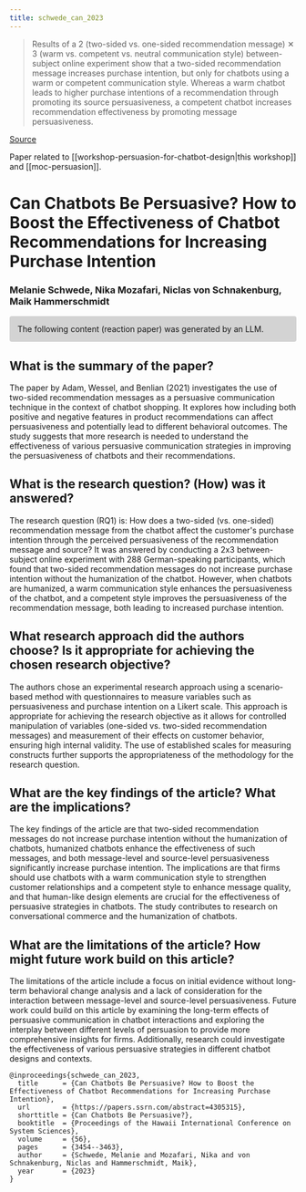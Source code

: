 ```yaml
---
title: schwede_can_2023
---
```


> Results of a 2 (two-sided vs. one-sided recommendation message) ✕ 3 (warm vs. competent vs. neutral communication style) between-subject online experiment show that a two-sided recommendation message increases purchase intention, but only for chatbots using a warm or competent communication style. Whereas a warm chatbot leads to higher purchase intentions of a recommendation through promoting its source persuasiveness, a competent chatbot increases recommendation effectiveness by promoting message persuasiveness.

[Source](https://papers.ssrn.com/sol3/papers.cfm?abstract_id=4305315)

Paper related to [[workshop-persuasion-for-chatbot-design|this workshop]] and [[moc-persuasion]].

# Can Chatbots Be Persuasive? How to Boost the Effectiveness of Chatbot Recommendations for Increasing Purchase Intention

### Melanie Schwede, Nika Mozafari, Niclas von Schnakenburg, Maik Hammerschmidt

<p style="padding: 1em 1em; background: #D3D3D3; border-radius: 4px;">
The following content (reaction paper) was generated by an LLM.
</p>

## What is the summary of the paper?


The paper by Adam, Wessel, and Benlian (2021) investigates the use of two-sided recommendation messages as a persuasive communication technique in the context of chatbot shopping. It explores how including both positive and negative features in product recommendations can affect persuasiveness and potentially lead to different behavioral outcomes. The study suggests that more research is needed to understand the effectiveness of various persuasive communication strategies in improving the persuasiveness of chatbots and their recommendations.

## What is the research question? (How) was it answered?


The research question (RQ1) is: How does a two-sided (vs. one-sided) recommendation message from the chatbot affect the customer's purchase intention through the perceived persuasiveness of the recommendation message and source? It was answered by conducting a 2x3 between-subject online experiment with 288 German-speaking participants, which found that two-sided recommendation messages do not increase purchase intention without the humanization of the chatbot. However, when chatbots are humanized, a warm communication style enhances the persuasiveness of the chatbot, and a competent style improves the persuasiveness of the recommendation message, both leading to increased purchase intention.

## What research approach did the authors choose? Is it appropriate for achieving the chosen research objective?


The authors chose an experimental research approach using a scenario-based method with questionnaires to measure variables such as persuasiveness and purchase intention on a Likert scale. This approach is appropriate for achieving the research objective as it allows for controlled manipulation of variables (one-sided vs. two-sided recommendation messages) and measurement of their effects on customer behavior, ensuring high internal validity. The use of established scales for measuring constructs further supports the appropriateness of the methodology for the research question.

## What are the key findings of the article? What are the implications?


The key findings of the article are that two-sided recommendation messages do not increase purchase intention without the humanization of chatbots, humanized chatbots enhance the effectiveness of such messages, and both message-level and source-level persuasiveness significantly increase purchase intention. The implications are that firms should use chatbots with a warm communication style to strengthen customer relationships and a competent style to enhance message quality, and that human-like design elements are crucial for the effectiveness of persuasive strategies in chatbots. The study contributes to research on conversational commerce and the humanization of chatbots.

## What are the limitations of the article? How might future work build on this article?


The limitations of the article include a focus on initial evidence without long-term behavioral change analysis and a lack of consideration for the interaction between message-level and source-level persuasiveness. Future work could build on this article by examining the long-term effects of persuasive communication in chatbot interactions and exploring the interplay between different levels of persuasion to provide more comprehensive insights for firms. Additionally, research could investigate the effectiveness of various persuasive strategies in different chatbot designs and contexts.


```
@inproceedings{schwede_can_2023,
  title      = {Can Chatbots Be Persuasive? How to Boost the Effectiveness of Chatbot Recommendations for Increasing Purchase Intention},
  url        = {https://papers.ssrn.com/abstract=4305315},
  shorttitle = {Can Chatbots Be Persuasive?},
  booktitle  = {Proceedings of the Hawaii International Conference on System Sciences},
  volume     = {56},
  pages      = {3454--3463},
  author     = {Schwede, Melanie and Mozafari, Nika and von Schnakenburg, Niclas and Hammerschmidt, Maik},
  year       = {2023}
}
```
